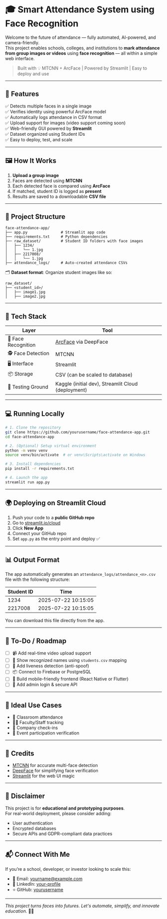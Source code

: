 
# 🎓 Smart Attendance System using Face Recognition

Welcome to the future of attendance — fully automated, AI-powered, and camera-friendly.  
This project enables schools, colleges, and institutions to **mark attendance from group images or videos** using **face recognition** — all within a simple web interface.

> Built with 💡 MTCNN + ArcFace | Powered by Streamlit | Easy to deploy and use

---

## 🚀 Features

✅ Detects multiple faces in a single image  
✅ Verifies identity using powerful ArcFace model  
✅ Automatically logs attendance in CSV format  
✅ Upload support for images (video support coming soon)  
✅ Web-friendly GUI powered by **Streamlit**  
✅ Dataset organized using Student IDs  
✅ Easy to deploy, test, and scale

---

## 🖼️ How It Works

1. **Upload a group image**
2. Faces are detected using **MTCNN**
3. Each detected face is compared using **ArcFace**
4. If matched, student ID is logged as **present**
5. Results are saved to a downloadable **CSV file**

---

## 📁 Project Structure

```
face-attendance-app/
├── app.py               # Streamlit app code
├── requirements.txt     # Python dependencies
├── raw_dataset/         # Student ID folders with face images
│   ├── 1234/
│   │   └── 1.jpg
│   ├── 2217008/
│   │   └── 1.jpg
├── attendance_logs/     # Auto-created attendance CSVs
```

🗂️ **Dataset format**:
Organize student images like so:
```
raw_dataset/
├── <student_id>/
│   ├── image1.jpg
│   ├── image2.jpg
```

---

## 🧠 Tech Stack

| Layer     | Tool         |
|-----------|--------------|
| 🧠 Face Recognition | [ArcFace](https://arxiv.org/abs/1801.07698) via DeepFace |
| 🕵️ Face Detection   | MTCNN |
| 🖥️ Interface        | Streamlit |
| 📦 Storage          | CSV (can be scaled to database) |
| 🧪 Testing Ground   | Kaggle (initial dev), Streamlit Cloud (deployment) |

---

## 💻 Running Locally

```bash
# 1. Clone the repository
git clone https://github.com/yourusername/face-attendance-app.git
cd face-attendance-app

# 2. (Optional) Setup virtual environment
python -m venv venv
source venv/bin/activate  # or venv\Scripts\activate on Windows

# 3. Install dependencies
pip install -r requirements.txt

# 4. Launch the app
streamlit run app.py
```

---

## 🌍 Deploying on Streamlit Cloud

1. Push your code to a **public GitHub repo**
2. Go to [streamlit.io/cloud](https://streamlit.io/cloud)
3. Click **New App**
4. Connect your GitHub repo
5. Set `app.py` as the entry point and deploy ✅

---

## 📊 Output Format

The app automatically generates an `attendance_logs/attendance_<n>.csv` file with the following structure:

| Student ID | Time                |
|------------|---------------------|
| 1234       | 2025-07-22 10:15:05 |
| 2217008    | 2025-07-22 10:15:05 |

You can download this file directly from the app.

---

## 📌 To-Do / Roadmap

- [ ] 📹 Add real-time video upload support
- [ ] 🧍 Show recognized names using `students.csv` mapping
- [ ] 🧠 Add liveness detection (anti-spoof)
- [ ] 📦 Connect to Firebase or PostgreSQL
- [ ] 📲 Build mobile-friendly frontend (React Native or Flutter)
- [ ] 🔐 Add admin login & secure API

---

## 🧠 Ideal Use Cases

- 🏫 Classroom attendance
- 🧑‍🏫 Faculty/Staff tracking
- 🏢 Company check-ins
- 🎤 Event participation verification

---

## 🙌 Credits

- [MTCNN](https://github.com/ipazc/mtcnn) for accurate multi-face detection
- [DeepFace](https://github.com/serengil/deepface) for simplifying face verification
- [Streamlit](https://streamlit.io) for the web UI magic

---

## 🛑 Disclaimer

This project is for **educational and prototyping purposes**.  
For real-world deployment, please consider adding:
- User authentication
- Encrypted databases
- Secure APIs and GDPR-compliant data practices

---

## 📬 Connect With Me

If you’re a school, developer, or investor looking to scale this:
- 📧 Email: yourname@example.com
- 🧠 LinkedIn: [your-profile](https://linkedin.com/in/your-profile)
- ⭐ GitHub: [yourusername](https://github.com/yourusername)

---

_This project turns faces into futures. Let's automate, simplify, and innovate education._ 🧠📸
